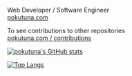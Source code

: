 Web Developer / Software Engineer  
[pokutuna.com](https://pokutuna.com/)

To see contributions to other repositories  
[pokutuna.com / contributions](https://pokutuna.com/contributions)


[![pokutuna's GitHub stats](https://github-readme-stats.vercel.app/api?username=pokutuna&count_private=true&show_icons=true)](https://github.com/anuraghazra/github-readme-stats)


[![Top Langs](https://github-readme-stats.vercel.app/api/top-langs/?username=pokutuna&layout=compact)](https://github.com/anuraghazra/github-readme-stats)
